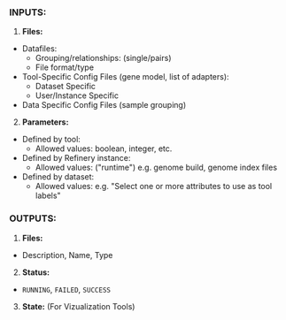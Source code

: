 ### INPUTS:
1. **Files:**
  * Datafiles:
    * Grouping/relationships: (single/pairs)
    * File format/type
  * Tool-Specific Config Files (gene model, list of adapters):
    * Dataset Specific
    * User/Instance Specific
  * Data Specific Config Files (sample grouping)
2. **Parameters:**
  * Defined by tool:
    * Allowed values: boolean, integer, etc.
  * Defined by Refinery instance:
    * Allowed values: ("runtime") e.g. genome build, genome index files
  * Defined by dataset:
    * Allowed values: e.g. "Select one or more attributes to use as tool labels"
    
### OUTPUTS:
1. **Files:**
  * Description, Name, Type
2. **Status:**
  * `RUNNING`, `FAILED`, `SUCCESS`
3. **State:** (For Vizualization Tools)
